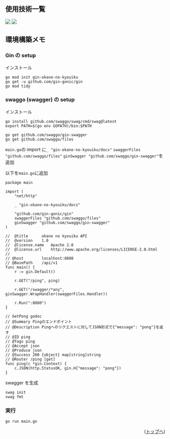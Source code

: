 <div id="top"></div>

## 使用技術一覧

<!-- シールド一覧 -->
<!-- 該当するプロジェクトの中から任意のものを選ぶ-->
<p style="display: inline">
  <!-- バックエンドのフレームワーク一覧 -->
  <img src="https://img.shields.io/badge/-Gin-000000.svg?logo=gin&style=for-the-badge">
  <!-- バックエンドの言語一覧 -->
  <img src="https://img.shields.io/badge/-Go-9DCCE0.svg?logo=go&style=for-the-badge">
  <!-- ミドルウェア一覧 -->
  <!-- インフラ一覧 -->
</p>

## 環境構築メモ

### Gin の setup

インストール

```
go mod init gin-okane-no-kyouiku
go get -u github.com/gin-gonic/gin
go mod tidy
```

### swaggo (swagger) の setup

インストール

```
go install github.com/swaggo/swag/cmd/swag@latest
export PATH=$(go env GOPATH)/bin:$PATH

go get github.com/swaggo/gin-swagger
go get github.com/swaggo/files
```

`main.go`の import に`_ "gin-okane-no-kyouiku/docs"` `swaggerFiles "github.com/swaggo/files"` `ginSwagger "github.com/swaggo/gin-swagger"`を追加

以下を`main.go`に追加

```{go}
package main

import (
	"net/http"

	_ "gin-okane-no-kyouiku/docs"

	"github.com/gin-gonic/gin"
	swaggerFiles "github.com/swaggo/files"
	ginSwagger "github.com/swaggo/gin-swagger"
)

//	@title		okane no kyouiku API
//	@version	1.0
//	@license.name	Apache 2.0
//	@license.url	http://www.apache.org/licenses/LICENSE-2.0.html
//
// @host		localhost:8080
// @BasePath	/api/v1
func main() {
	r := gin.Default()

	r.GET("/ping", ping)

	r.GET("/swagger/*any", ginSwagger.WrapHandler(swaggerFiles.Handler))

	r.Run(":8080")
}

// GetPong godoc
// @Summary Pingのエンドポイント
// @Description Pingへのリクエストに対してJSON形式で{"message": "pong"}を返す
// @ID ping
// @Tags ping
// @Accept json
// @Produce json
// @Success 200 {object} map[string]string
// @Router /ping [get]
func ping(c *gin.Context) {
	c.JSON(http.StatusOK, gin.H{"message": "pong"})
}
```

swagger を生成

```
swag init
swag fmt
```

### 実行

```
go run main.go
```

<p align="right">(<a href="#top">トップへ</a>)</p>
